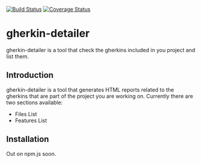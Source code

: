 [![Build Status](https://travis-ci.org/silversonicaxel/gherkin-detailer.svg?branch=master)](https://travis-ci.org/silversonicaxel/gherkin-detailer)
[![Coverage Status](https://coveralls.io/repos/github/silversonicaxel/gherkin-detailer/badge.svg?branch=master)](https://coveralls.io/github/silversonicaxel/gherkin-detailer?branch=master)

# gherkin-detailer
gherkin-detailer is a tool that check the gherkins included in you project and list them.


## Introduction
gherkin-detailer is a tool that generates HTML reports related to the gherkins that are part of the project you are working on. Currently there are two sections available:
* Files List
* Features List


## Installation

Out on npm.js soon.
